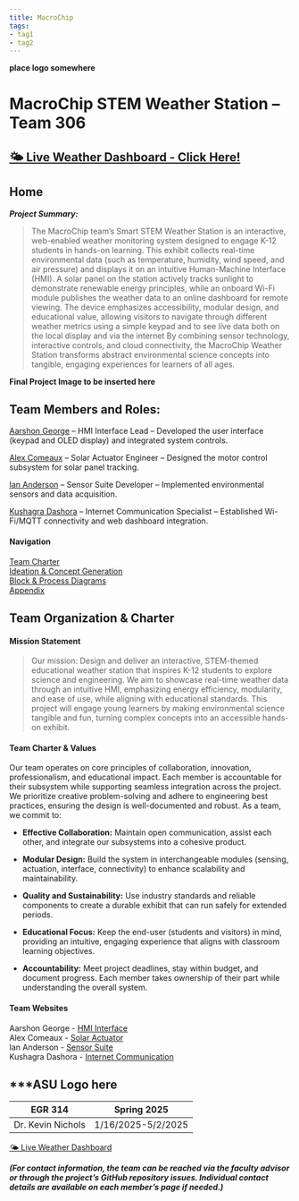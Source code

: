 ```yaml
---
title: MacroChip
tags:
- tag1
- tag2
---
```


**place logo somewhere**
# MacroChip STEM Weather Station – Team 306

## [🌤️ Live Weather Dashboard - Click Here!](weather_dashboard.html)

## Home

***Project Summary:***
> The MacroChip team’s Smart STEM Weather Station is an interactive, web-enabled weather monitoring system designed to engage K-12 students in hands-on learning. This exhibit collects real-time environmental data (such as temperature, humidity, wind speed, and air pressure) and displays it on an intuitive Human-Machine Interface (HMI). A solar panel on the station actively tracks sunlight to demonstrate renewable energy principles, while an onboard Wi-Fi module publishes the weather data to an online dashboard for remote viewing. The device emphasizes accessibility, modular design, and educational value, allowing visitors to navigate through different weather metrics using a simple keypad and to see live data both on the local display and via the internet
By combining sensor technology, interactive controls, and cloud connectivity, the MacroChip Weather Station transforms abstract environmental science concepts into tangible, engaging experiences for learners of all ages.

**Final Project Image to be inserted here**

## Team Members and Roles:

[Aarshon George](https://aarshon.github.io/) – HMI Interface Lead – Developed the user interface (keypad and OLED display) and integrated system controls.

[Alex Comeaux](https://alex-co04.github.io/Alex_Comeaux.io/) – Solar Actuator Engineer – Designed the motor control subsystem for solar panel tracking.

[Ian Anderson](https://tortoise6323.github.io/Tortoise6323/) – Sensor Suite Developer – Implemented environmental sensors and data acquisition.

[Kushagra Dashora](https://kdashora.github.io/kushagrad.github.io/) – Internet Communication Specialist – Established Wi-Fi/MQTT connectivity and web dashboard integration.


#### Navigation

[Team Charter](./report.md)  
[Ideation & Concept Generation](./ideation.md)  
[Block & Process Diagrams](./block.md)  
[Appendix](./appendix.md)

## Team Organization & Charter

#### Mission Statement

> Our mission: Design and deliver an interactive, STEM-themed educational weather station that inspires K-12 students to explore science and engineering. We aim to showcase real-time weather data through an intuitive HMI, emphasizing energy efficiency, modularity, and ease of use, while aligning with educational standards.
This project will engage young learners by making environmental science tangible and fun, turning complex concepts into an accessible hands-on exhibit.

#### Team Charter & Values

Our team operates on core principles of collaboration, innovation, professionalism, and educational impact. 
Each member is accountable for their subsystem while supporting seamless integration across the project. We prioritize creative problem-solving and adhere to engineering best practices, ensuring the design is well-documented and robust. As a team, we commit to:

- **Effective Collaboration:** Maintain open communication, assist each other, and integrate our subsystems into a cohesive product.

- **Modular Design:** Build the system in interchangeable modules (sensing, actuation, interface, connectivity) to enhance scalability and maintainability.

- **Quality and Sustainability:** Use industry standards and reliable components to create a durable exhibit that can run safely for extended periods.

- **Educational Focus:** Keep the end-user (students and visitors) in mind, providing an intuitive, engaging experience that aligns with classroom learning objectives.

- **Accountability:** Meet project deadlines, stay within budget, and document progress. Each member takes ownership of their part while understanding the overall system.


#### Team Websites

Aarshon George - [HMI Interface](https://aarshon.github.io/)  
Alex Comeaux - [Solar Actuator](https://alex-co04.github.io/Alex_Comeaux.io/)  
Ian Anderson - [Sensor Suite](https://tortoise6323.github.io/Tortoise6323/)  
Kushagra Dashora - [Internet Communication](https://kdashora.github.io/kushagrad.github.io/)


## ***ASU Logo here

EGR 314 | Spring 2025
----|--------
Dr. Kevin Nichols | 1/16/2025-5/2/2025

[🌤️ Live Weather Dashboard](weather_dashboard.html)

***(For contact information, the team can be reached via the faculty advisor or through the project’s GitHub repository issues. Individual contact details are available on each member’s page if needed.)***

